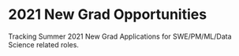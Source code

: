 # 2021 New Grad Opportunities

Tracking Summer 2021 New Grad Applications for SWE/PM/ML/Data Science related roles.
